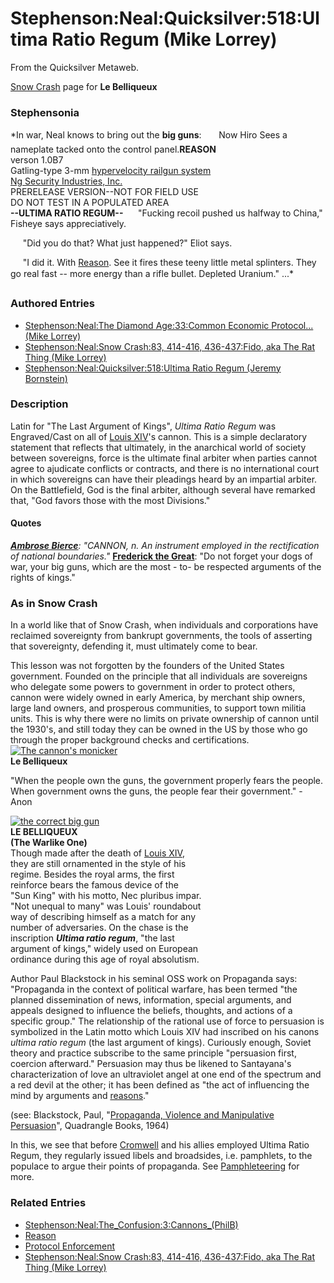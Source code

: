 
# Stephenson:Neal:Quicksilver:518:Ultima Ratio Regum (Mike Lorrey)

From the Quicksilver Metaweb.

[Snow Crash](/snow-crash) page for **Le Belliqueux**
### Stephensonia


*In war, Neal knows to bring out the **big guns**:
      Now Hiro Sees a nameplate tacked onto the control panel.**REASON**  
verson 1.0B7  
Gatling-type 3-mm [hypervelocity railgun system](/reason)  
[Ng Security Industries, Inc.](/ng-security-industries-inc)  
PRERELEASE VERSION--NOT FOR FIELD USE  
DO NOT TEST IN A POPULATED AREA  
**--ULTIMA RATIO REGUM--**
     "Fucking recoil pushed us halfway to China," Fisheye says appreciatively.

     "Did you do that? What just happened?" Eliot says.

     "I did it. With [Reason](/reason). See it fires these teeny little metal splinters. They go real fast -- more energy than a rifle bullet. Depleted Uranium." ...*

### Authored Entries


* [Stephenson:Neal:The Diamond Age:33:Common Economic Protocol...(Mike Lorrey)](/stephenson-neal-the-diamond-age-33-common-economic-protocol-mike-lorrey)
* [Stephenson:Neal:Snow Crash:83, 414-416, 436-437:Fido, aka The Rat Thing (Mike Lorrey)](/stephenson-neal-snow-crash-83-414-416-436-437-fido-aka-the-rat-thing-mike-lorrey)
* [Stephenson:Neal:Quicksilver:518:Ultima Ratio Regum (Jeremy Bornstein)](/stephenson-neal-quicksilver-518-ultima-ratio-regum-jeremy-bornstein)


### Description


Latin for "The Last Argument of Kings", *Ultima Ratio Regum* was Engraved/Cast on all of [Louis XIV](/louis-xiv)'s cannon. This is a simple declaratory statement that reflects that ultimately, in the anarchical world of society between sovereigns, force is the ultimate final arbiter when parties cannot agree to ajudicate conflicts or contracts, and there is no international court in which sovereigns can have their pleadings heard by an impartial arbiter. On the Battlefield, God is the final arbiter, although several have remarked that, "God favors those with the most Divisions."

#### Quotes


***[Ambrose Bierce](/)**: "CANNON, n. An instrument employed in the rectification of national boundaries."*
**[Frederick the Great](/)**: "Do not forget your dogs of war, your big guns, which are the most - to- be respected arguments of the rights of kings." 

### As in Snow Crash


In a world like that of Snow Crash, when individuals and corporations have reclaimed sovereignty from bankrupt governments, the tools of asserting that sovereignty, defending it, must ultimately come to bear.

This lesson was not forgotten by the founders of the United States government. Founded on the principle that all individuals are sovereigns who delegate some powers to government in order to protect others, cannon were widely owned in early America, by merchant ship owners, large land owners, and prosperous communities, to support town militia units. This is why there were no limits on private ownership of cannon until the 1930's, and still today they can be owned in the US by those who go through the proper background checks and certifications.
[![The cannon's monicker](/web/20060725223603im_/http://www.metaweb.com/wiki/upload/7/78/BELLIQUEUX.jpg)](the-cannon-s-monicker)  
**Le Belliqueux**

"When the people own the guns, the government properly fears the people. When government owns the guns, the people fear their government." - Anon

[![the correct big gun](/web/20060725223603im_/http://www.metaweb.com/wiki/upload/c/c5/LE_BELLIQUEUXmw.jpg)](the-correct-big-gun)  
**LE BELLIQUEUX  
(The Warlike One)**  
Though made after the death of [Louis XIV](/louis-xiv),  
they are still ornamented in the style of his  
regime. Besides the royal arms, the first  
reinforce bears the famous device of the  
"Sun King" with his motto, Nec pluribus impar.  
"Not unequal to many" was Louis' roundabout  
way of describing himself as a match for any  
number of adversaries. On the chase is the  
inscription ***Ultima ratio regum***, "the last  
argument of kings," widely used on European  
ordinance during this age of royal absolutism.

Author Paul Blackstock in his seminal OSS work on Propaganda says: "Propaganda in the context of political warfare, has been termed "the planned dissemination of news, information, special arguments, and appeals designed to influence the beliefs, thoughts, and actions of a specific group." The relationship of the rational use of force to persuasion is symbolized in the Latin motto which Louis XIV had inscribed on his canons *ultima ratio regum* (the last argument of kings). Curiously enough, Soviet theory and practice subscribe to the same principle "persuasion first, coercion afterward." Persuasion may thus be likened to Santayana's characterization of love an ultraviolet angel at one end of the spectrum and a red devil at the other; it has been defined as "the act of influencing the mind by arguments and [reasons](/reason)." 

(see: Blackstock, Paul, "[Propaganda, Violence and Manipulative Persuasion](/http-www-icdc-com-paulwolf-oss-manipulativepersuasion-htm)", Quadrangle Books, 1964)

In this, we see that before [Cromwell](/oliver-cromwell) and his allies employed Ultima Ratio Regum, they regularly issued libels and broadsides, i.e. pamphlets, to the populace to argue their points of propaganda. See [Pamphleteering](/pamphleteering) for more.

### Related Entries


* [Stephenson:Neal:The\_Confusion:3:Cannons\_(PhilB)](/stephenson-neal-the-confusion-3-cannons-philb)
* [Reason](/reason)
* [Protocol Enforcement](/protocol-enforcement)
* [Stephenson:Neal:Snow Crash:83, 414-416, 436-437:Fido, aka The Rat Thing (Mike Lorrey)](/stephenson-neal-snow-crash-83-414-416-436-437-fido-aka-the-rat-thing-mike-lorrey)
